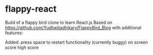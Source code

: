 # flappy-react
Build of a flappy bird clone to learn React.js
Based on https://github.com/Yudhajitadhikary/FlappyBird_Blog with additional features:

Added:
    press space to restart functionality (currently buggy)
    on screen score
    high score

